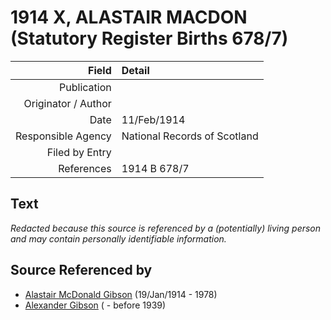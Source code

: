 ﻿---
layout: page
permalink: /sources/s48317232
---

# 1914 X, ALASTAIR MACDON (Statutory Register Births 678/7)

Field | Detail
---:|:---
Publication | 
Originator / Author | 
Date | 11/Feb/1914
Responsible Agency | National Records of Scotland
Filed by Entry | 
References | 1914 B 678/7

## Text

_Redacted because this source is referenced by a (potentially) living person and may contain personally identifiable information._

## Source Referenced by

* [Alastair McDonald Gibson](../people/@3963708@-alastair-mcdonald-gibson-b1914-1-19-d1978.md) (19/Jan/1914 - 1978)
* [Alexander Gibson](../people/@21968540@-alexander-gibson-b-d1939.md) ( - before 1939)
